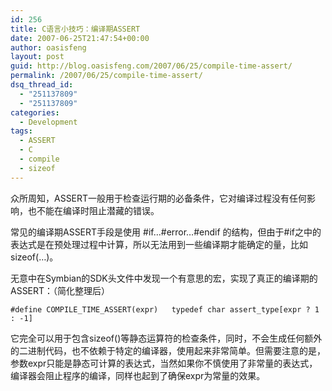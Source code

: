 ```yaml
---
id: 256
title: C语言小技巧：编译期ASSERT
date: 2007-06-25T21:47:54+00:00
author: oasisfeng
layout: post
guid: http://blog.oasisfeng.com/2007/06/25/compile-time-assert/
permalink: /2007/06/25/compile-time-assert/
dsq_thread_id:
  - "251137809"
  - "251137809"
categories:
  - Development
tags:
  - ASSERT
  - C
  - compile
  - sizeof
---
```

众所周知，ASSERT一般用于检查运行期的必备条件，它对编译过程没有任何影响，也不能在编译时阻止潜藏的错误。

常见的编译期ASSERT手段是使用 #if&#8230;#error&#8230;#endif 的结构，但由于#if之中的表达式是在预处理过程中计算，所以无法用到一些编译期才能确定的量，比如sizeof(&#8230;)。

无意中在Symbian的SDK头文件中发现一个有意思的宏，实现了真正的编译期的ASSERT：（简化整理后）

`#define COMPILE_TIME_ASSERT(expr)   typedef char assert_type[expr ? 1 : -1]`

它完全可以用于包含sizeof()等静态运算符的检查条件，同时，不会生成任何额外的二进制代码，也不依赖于特定的编译器，使用起来非常简单。但需要注意的是，参数expr只能是静态可计算的表达式，当然如果你不慎使用了非常量的表达式，编译器会阻止程序的编译，同样也起到了确保expr为常量的效果。